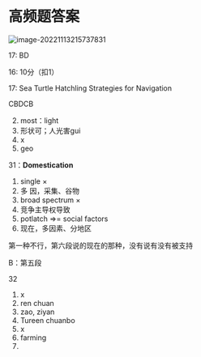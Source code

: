 # 高频题答案

![image-20221113215737831](https://xingqiu-tuchuang-1256524210.cos.ap-shanghai.myqcloud.com/3978/image-20221113215737831.png)

17: BD

16: 10分（扣1）



17: Sea Turtle Hatchling Strategies for Navigation

CBDCB

2. most：light
3. 形状可；人光害gui
4. x
5. geo





31：**Domestication**

1. single ×
2. 多 因，采集、谷物
3. broad spectrum ×
4. 竞争主导权导致
5. potlatch =>= social factors
6. 现在，多因素、分地区





第一种不行，第六段说的现在的那种，没有说有没有被支持

B：第五段





32

1. x
2. ren chuan
3. zao, ziyan
4. Tureen chuanbo
5. x
6. farming
7. 




